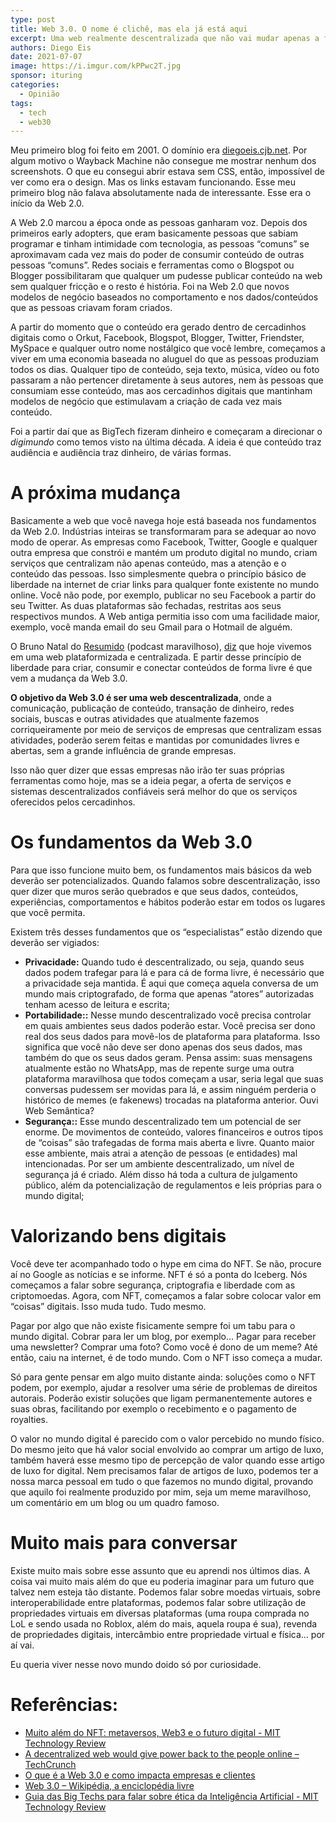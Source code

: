 ```yaml
---
type: post
title: Web 3.0. O nome é clichê, mas ela já está aqui
excerpt: Uma web realmente descentralizada que não vai mudar apenas a forma com que nos relacionamos, mas principalmente como consumimos e percebemos o mundo digital
authors: Diego Eis
date: 2021-07-07
image: https://i.imgur.com/kPPwc2T.jpg
sponsor: ituring
categories:
  - Opinião
tags:
  - tech
  - web30
---
```


Meu primeiro blog foi feito em 2001. O domínio era [diegoeis.cjb.net](https://web.archive.org/web/*/http://diegoeis.cjb.net/). Por algum motivo o Wayback Machine não consegue me mostrar nenhum dos screenshots. O que eu consegui abrir estava sem CSS, então, impossível de ver como era o design. Mas os links estavam funcionando. Esse meu primeiro blog não falava absolutamente nada de interessante. Esse era o início da Web 2.0.

A Web 2.0 marcou a época onde as pessoas ganharam voz. Depois dos primeiros early adopters, que eram basicamente pessoas que sabiam programar e tinham intimidade com tecnologia, as pessoas “comuns” se aproximavam cada vez mais do poder de consumir conteúdo de outras pessoas “comuns”. Redes sociais e ferramentas como o Blogspot ou Blogger possibilitaram que qualquer um pudesse publicar conteúdo na web sem qualquer fricção e o resto é história. Foi na Web 2.0 que novos modelos de negócio baseados no comportamento e nos dados/conteúdos que as pessoas criavam foram criados.

A partir do momento que o conteúdo era gerado dentro de cercadinhos digitais como o Orkut, Facebook, Blogspot, Blogger, Twitter, Friendster, MySpace e qualquer outro nome nostálgico que você lembre, começamos a viver em uma economia baseada no aluguel do que as pessoas produziam todos os dias. Qualquer tipo de conteúdo, seja texto, música, vídeo ou foto passaram a não pertencer diretamente à seus autores, nem às pessoas que consumiam esse conteúdo, mas aos cercadinhos digitais que mantinham modelos de negócio que estimulavam a criação de cada vez mais conteúdo.

Foi a partir daí que as BigTech fizeram dinheiro e começaram a direcionar o *digimundo* como temos visto na última década. A ideia é que conteúdo traz audiência e audiência traz dinheiro, de várias formas. 

# A próxima mudança

Basicamente a web que você navega hoje está baseada nos fundamentos da Web 2.0. Indústrias inteiras se transformaram para se adequar ao novo modo de operar. As empresas como Facebook, Twitter, Google e qualquer outra empresa que constrói e mantém um produto digital no mundo, criam serviços que centralizam não apenas conteúdo, mas a atenção e o conteúdo das pessoas. Isso simplesmente quebra o princípio básico de liberdade na internet de criar links para qualquer fonte existente no mundo online. Você não pode, por exemplo, publicar no seu Facebook a partir do seu Twitter. As duas plataformas são fechadas, restritas aos seus respectivos mundos. A Web antiga permitia isso com uma facilidade maior, exemplo, você manda email do seu Gmail para o Hotmail de alguém.

O Bruno Natal do [Resumido](https://www.resumido.cc/) (podcast maravilhoso), [diz](https://mittechreview.com.br/muito-alem-do-nft-metaversos-web3-e-o-futuro-digital/) que hoje vivemos em uma web plataformizada e centralizada. E partir desse princípio de liberdade para criar, consumir e conectar conteúdos de forma livre é que vem a mudança da Web 3.0.

**O objetivo da Web 3.0 é ser uma web descentralizada**, onde a comunicação, publicação de conteúdo, transação de dinheiro, redes sociais, buscas e outras atividades que atualmente fazemos corriqueiramente por meio de serviços de empresas que centralizam essas atividades, poderão serem feitas e mantidas por comunidades livres e abertas, sem a grande influência de grande empresas. 

Isso não quer dizer que essas empresas não irão ter suas próprias ferramentas como hoje, mas se a ideia pegar, a oferta de serviços e sistemas descentralizados confiáveis será melhor do que os serviços oferecidos pelos cercadinhos.

# Os fundamentos da Web 3.0

Para que isso funcione muito bem, os fundamentos mais básicos da web deverão ser potencializados. Quando falamos sobre descentralização, isso quer dizer que muros serão quebrados e que seus dados, conteúdos, experiências, comportamentos e hábitos poderão estar em todos os lugares que você permita.

Existem três desses fundamentos que os “especialistas” estão dizendo que deverão ser vigiados:

* **Privacidade:** Quando tudo é descentralizado, ou seja, quando seus dados podem trafegar para lá e para cá de forma livre, é necessário que a privacidade seja mantida. É aqui que começa aquela conversa de um mundo mais criptografado, de forma que apenas “atores” autorizadas tenham acesso de leitura e escrita;
* **Portabilidade::** Nesse mundo descentralizado você precisa controlar em quais ambientes seus dados poderão estar. Você precisa ser dono real dos seus dados para movê-los de plataforma para plataforma. Isso significa que você não deve ser dono apenas dos seus dados, mas também do que os seus dados geram. Pensa assim: suas mensagens atualmente estão no WhatsApp, mas de repente surge uma outra plataforma maravilhosa que todos começam a usar, seria legal que suas conversas pudessem ser movidas para lá, e assim ninguém perderia o histórico de memes (e fakenews) trocadas na plataforma anterior. Ouvi Web Semântica?
* **Segurança::** Esse mundo descentralizado tem um potencial de ser enorme. De movimentos de conteúdo, valores financeiros e outros tipos de “coisas” são trafegadas de forma mais aberta e livre. Quanto maior esse ambiente, mais atrai a atenção de pessoas (e entidades) mal intencionadas. Por ser um ambiente descentralizado, um nível de segurança já é criado. Além disso há toda a cultura de julgamento público, além da potencialização de regulamentos e leis próprias para o mundo digital;

# Valorizando bens digitais

Você deve ter acompanhado todo o hype em cima do NFT. Se não, procure aí no Google as notícias e se informe. NFT é só a ponta do Iceberg. Nós começamos a falar sobre segurança, criptografia e liberdade com as criptomoedas. Agora, com NFT,  começamos a falar sobre colocar valor em “coisas” digitais. Isso muda tudo. Tudo mesmo.

Pagar por algo que não existe fisicamente sempre foi um tabu para o mundo digital. Cobrar para ler um blog, por exemplo… Pagar para receber uma newsletter? Comprar uma foto? Como você é dono de um meme? Até então, caiu na internet, é de todo mundo. Com o NFT isso começa a mudar. 

Só para gente pensar em algo muito distante ainda: soluções como o NFT podem, por exemplo, ajudar a resolver uma série de problemas de direitos autorais. Poderão existir soluções que ligam permanentemente autores e suas obras, facilitando por exemplo o recebimento e o pagamento de royalties. 

O valor no mundo digital é parecido com o valor percebido no mundo físico. Do mesmo jeito que há valor social envolvido ao comprar um artigo de luxo, também haverá esse mesmo tipo de percepção de valor quando esse artigo de luxo for digital. Nem precisamos falar de artigos de luxo, podemos ter a nossa marca pessoal em tudo o que fazemos no mundo digital, provando que aquilo foi realmente produzido por mim, seja um meme maravilhoso, um comentário em um blog ou um quadro famoso.

# Muito mais para conversar

Existe muito mais sobre esse assunto que eu aprendi nos últimos dias. A coisa vai muito mais além do que eu poderia imaginar para um futuro que talvez nem esteja tão distante. Podemos falar sobre moedas virtuais, sobre interoperabilidade entre plataformas, podemos falar sobre utilização de propriedades virtuais em diversas plataformas (uma roupa comprada no LoL e sendo usada no Roblox, além do mais, aquela roupa é sua), revenda de propriedades digitais, intercâmbio entre propriedade virtual e física… por aí vai.

Eu queria viver nesse novo mundo doido só por curiosidade. 

# Referências:

* [Muito além do NFT: metaversos, Web3 e o futuro digital - MIT Technology Review](https://mittechreview.com.br/muito-alem-do-nft-metaversos-web3-e-o-futuro-digital/)
* [A decentralized web would give power back to the people online – TechCrunch](https://techcrunch.com/2016/10/09/a-decentralized-web-would-give-power-back-to-the-people-online/?guccounter=1)
* [O que é a Web 3.0 e como impacta empresas e clientes](https://rockcontent.com/br/blog/web-3-0/)
* [Web 3.0 – Wikipédia, a enciclopédia livre](https://pt.wikipedia.org/wiki/Web_3.0)
* [Guia das Big Techs para falar sobre ética da Inteligência Artificial - MIT Technology Review](https://mittechreview.com.br/guia-das-big-techs-para-falar-sobre-etica-da-inteligencia-artificial/)
